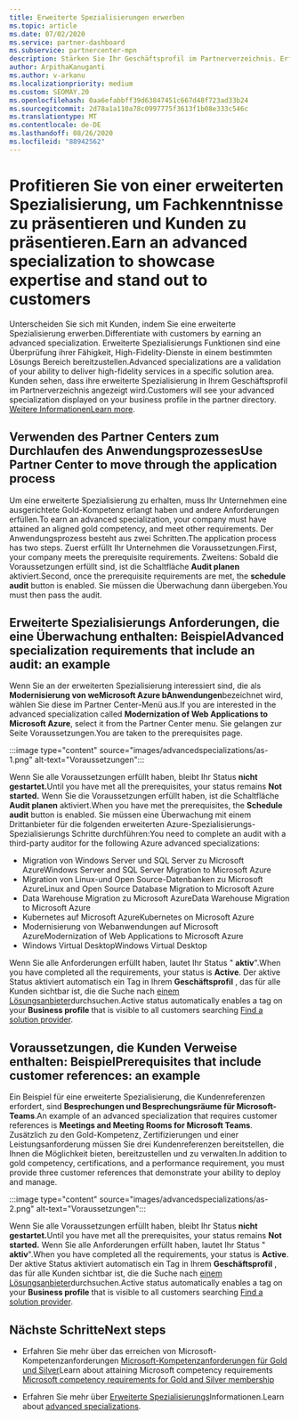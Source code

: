 ```yaml
---
title: Erweiterte Spezialisierungen erwerben
ms.topic: article
ms.date: 07/02/2020
ms.service: partner-dashboard
ms.subservice: partnercenter-mpn
description: Stärken Sie Ihr Geschäftsprofil im Partnerverzeichnis. Erfahren Sie, wie Sie erweiterte Spezialisierungs-und Gold-und Silber-Kompetenzen erwerben.
author: ArpithaKanuganti
ms.author: v-arkanu
ms.localizationpriority: medium
ms.custom: SEOMAY.20
ms.openlocfilehash: 0aa6efabbff39d63847451c667d48f723ad33b24
ms.sourcegitcommit: 2d78a1a110a78c0997775f3613f1b08e333c546c
ms.translationtype: MT
ms.contentlocale: de-DE
ms.lasthandoff: 08/26/2020
ms.locfileid: "88942562"
---
```

# <a name="earn-an-advanced-specialization-to-showcase-expertise-and-stand-out-to-customers"></a><span data-ttu-id="19928-104">Profitieren Sie von einer erweiterten Spezialisierung, um Fachkenntnisse zu präsentieren und Kunden zu präsentieren.</span><span class="sxs-lookup"><span data-stu-id="19928-104">Earn an advanced specialization to showcase expertise and stand out to customers</span></span> 

<span data-ttu-id="19928-105">Unterscheiden Sie sich mit Kunden, indem Sie eine erweiterte Spezialisierung erwerben.</span><span class="sxs-lookup"><span data-stu-id="19928-105">Differentiate with customers by earning an advanced specialization.</span></span> <span data-ttu-id="19928-106">Erweiterte Spezialisierungs Funktionen sind eine Überprüfung ihrer Fähigkeit, High-Fidelity-Dienste in einem bestimmten Lösungs Bereich bereitzustellen.</span><span class="sxs-lookup"><span data-stu-id="19928-106">Advanced specializations are a validation of your ability to deliver high-fidelity services in a specific solution area.</span></span> <span data-ttu-id="19928-107">Kunden sehen, dass ihre erweiterte Spezialisierung in Ihrem Geschäftsprofil im Partnerverzeichnis angezeigt wird.</span><span class="sxs-lookup"><span data-stu-id="19928-107">Customers will see your advanced specialization displayed on your business profile in the partner directory.</span></span> <span data-ttu-id="19928-108">[Weitere Informationen](https://partner.microsoft.com/membership/advanced-specialization)</span><span class="sxs-lookup"><span data-stu-id="19928-108">[Learn more](https://partner.microsoft.com/membership/advanced-specialization).</span></span>

## <a name="use-partner-center-to-move-through-the-application-process"></a><span data-ttu-id="19928-109">Verwenden des Partner Centers zum Durchlaufen des Anwendungsprozesses</span><span class="sxs-lookup"><span data-stu-id="19928-109">Use Partner Center to move through the application process</span></span>

<span data-ttu-id="19928-110">Um eine erweiterte Spezialisierung zu erhalten, muss Ihr Unternehmen eine ausgerichtete Gold-Kompetenz erlangt haben und andere Anforderungen erfüllen.</span><span class="sxs-lookup"><span data-stu-id="19928-110">To earn an advanced specialization, your company must have attained an aligned gold competency, and meet other requirements.</span></span> <span data-ttu-id="19928-111">Der Anwendungsprozess besteht aus zwei Schritten.</span><span class="sxs-lookup"><span data-stu-id="19928-111">The application process has two steps.</span></span> <span data-ttu-id="19928-112">Zuerst erfüllt Ihr Unternehmen die Voraussetzungen.</span><span class="sxs-lookup"><span data-stu-id="19928-112">First, your company meets the prerequisite requirements.</span></span> <span data-ttu-id="19928-113">Zweitens: Sobald die Voraussetzungen erfüllt sind, ist die Schaltfläche **Audit planen** aktiviert.</span><span class="sxs-lookup"><span data-stu-id="19928-113">Second, once the prerequisite requirements are met, the **schedule audit** button is enabled.</span></span> <span data-ttu-id="19928-114">Sie müssen die Überwachung dann übergeben.</span><span class="sxs-lookup"><span data-stu-id="19928-114">You must then pass the audit.</span></span> 

## <a name="advanced-specialization-requirements-that-include-an-audit-an-example"></a><span data-ttu-id="19928-115">Erweiterte Spezialisierungs Anforderungen, die eine Überwachung enthalten: Beispiel</span><span class="sxs-lookup"><span data-stu-id="19928-115">Advanced specialization requirements that include an audit: an example</span></span>

<span data-ttu-id="19928-116">Wenn Sie an der erweiterten Spezialisierung interessiert sind, die als **Modernisierung von weMicrosoft Azure bAnwendungen**bezeichnet wird, wählen Sie diese im Partner Center-Menü aus.</span><span class="sxs-lookup"><span data-stu-id="19928-116">If you are interested in the advanced specialization called **Modernization of Web Applications to Microsoft Azure**, select it from the Partner Center menu.</span></span> <span data-ttu-id="19928-117">Sie gelangen zur Seite Voraussetzungen.</span><span class="sxs-lookup"><span data-stu-id="19928-117">You are taken to the prerequisites page.</span></span>

:::image type="content" source="images/advancedspecializations/as-1.png" alt-text="Voraussetzungen":::


<span data-ttu-id="19928-119">Wenn Sie alle Voraussetzungen erfüllt haben, bleibt Ihr Status **nicht gestartet.**</span><span class="sxs-lookup"><span data-stu-id="19928-119">Until you have met all the prerequisites, your status remains **Not started.**</span></span> <span data-ttu-id="19928-120">Wenn Sie die Voraussetzungen erfüllt haben, ist die Schaltfläche **Audit planen** aktiviert.</span><span class="sxs-lookup"><span data-stu-id="19928-120">When you have met the prerequisites, the **Schedule audit** button is enabled.</span></span> <span data-ttu-id="19928-121">Sie müssen eine Überwachung mit einem Drittanbieter für die folgenden erweiterten Azure-Spezialisierungs-Spezialisierungs Schritte durchführen:</span><span class="sxs-lookup"><span data-stu-id="19928-121">You need to complete an audit with a third-party auditor for the following Azure advanced specializations:</span></span>
 
- <span data-ttu-id="19928-122">Migration von Windows Server und SQL Server zu Microsoft Azure</span><span class="sxs-lookup"><span data-stu-id="19928-122">Windows Server and SQL Server Migration to Microsoft Azure</span></span>
- <span data-ttu-id="19928-123">Migration von Linux-und Open Source-Datenbanken zu Microsoft Azure</span><span class="sxs-lookup"><span data-stu-id="19928-123">Linux and Open Source Database Migration to Microsoft Azure</span></span>
- <span data-ttu-id="19928-124">Data Warehouse Migration zu Microsoft Azure</span><span class="sxs-lookup"><span data-stu-id="19928-124">Data Warehouse Migration to Microsoft Azure</span></span>
- <span data-ttu-id="19928-125">Kubernetes auf Microsoft Azure</span><span class="sxs-lookup"><span data-stu-id="19928-125">Kubernetes on Microsoft Azure</span></span>
- <span data-ttu-id="19928-126">Modernisierung von Webanwendungen auf Microsoft Azure</span><span class="sxs-lookup"><span data-stu-id="19928-126">Modernization of Web Applications to Microsoft Azure</span></span>
- <span data-ttu-id="19928-127">Windows Virtual Desktop</span><span class="sxs-lookup"><span data-stu-id="19928-127">Windows Virtual Desktop</span></span>


<span data-ttu-id="19928-128">Wenn Sie alle Anforderungen erfüllt haben, lautet Ihr Status " **aktiv**".</span><span class="sxs-lookup"><span data-stu-id="19928-128">When you have completed all the requirements, your status is **Active**.</span></span> <span data-ttu-id="19928-129">Der aktive Status aktiviert automatisch ein Tag in Ihrem **Geschäftsprofil** , das für alle Kunden sichtbar ist, die die Suche nach [einem Lösungsanbieter](https://www.microsoft.com/solution-providers/home)durchsuchen.</span><span class="sxs-lookup"><span data-stu-id="19928-129">Active status automatically enables a tag on your **Business profile** that is visible to all customers searching [Find a solution provider](https://www.microsoft.com/solution-providers/home).</span></span>

## <a name="prerequisites-that-include-customer-references-an-example"></a><span data-ttu-id="19928-130">Voraussetzungen, die Kunden Verweise enthalten: Beispiel</span><span class="sxs-lookup"><span data-stu-id="19928-130">Prerequisites that include customer references: an example</span></span>

<span data-ttu-id="19928-131">Ein Beispiel für eine erweiterte Spezialisierung, die Kundenreferenzen erfordert, sind **Besprechungen und Besprechungsräume für Microsoft-Teams**.</span><span class="sxs-lookup"><span data-stu-id="19928-131">An example of an advanced specialization that requires customer references is **Meetings and Meeting Rooms for Microsoft Teams**.</span></span> <span data-ttu-id="19928-132">Zusätzlich zu den Gold-Kompetenz, Zertifizierungen und einer Leistungsanforderung müssen Sie drei Kundenreferenzen bereitstellen, die Ihnen die Möglichkeit bieten, bereitzustellen und zu verwalten.</span><span class="sxs-lookup"><span data-stu-id="19928-132">In addition to gold competency, certifications, and a performance requirement, you must provide three customer references that demonstrate your ability to deploy and manage.</span></span>

:::image type="content" source="images/advancedspecializations/as-2.png" alt-text="Voraussetzungen":::

<span data-ttu-id="19928-134">Wenn Sie alle Voraussetzungen erfüllt haben, bleibt Ihr Status **nicht gestartet.**</span><span class="sxs-lookup"><span data-stu-id="19928-134">Until you have met all the prerequisites, your status remains **Not started.**</span></span> <span data-ttu-id="19928-135">Wenn Sie alle Anforderungen erfüllt haben, lautet Ihr Status " **aktiv**".</span><span class="sxs-lookup"><span data-stu-id="19928-135">When you have completed all the requirements, your status is **Active**.</span></span> <span data-ttu-id="19928-136">Der aktive Status aktiviert automatisch ein Tag in Ihrem **Geschäftsprofil** , das für alle Kunden sichtbar ist, die die Suche nach [einem Lösungsanbieter](https://www.microsoft.com/solution-providers/home)durchsuchen.</span><span class="sxs-lookup"><span data-stu-id="19928-136">Active status automatically enables a tag on your **Business profile** that is visible to all customers searching [Find a solution provider](https://www.microsoft.com/solution-providers/home).</span></span>

## <a name="next-steps"></a><span data-ttu-id="19928-137">Nächste Schritte</span><span class="sxs-lookup"><span data-stu-id="19928-137">Next steps</span></span>

- <span data-ttu-id="19928-138">Erfahren Sie mehr über das erreichen von Microsoft-Kompetenzanforderungen [Microsoft-Kompetenzanforderungen für Gold und Silver](learn-about-competencies.md)</span><span class="sxs-lookup"><span data-stu-id="19928-138">Learn about attaining Microsoft competency requirements [Microsoft competency requirements for Gold and Silver membership](learn-about-competencies.md)</span></span>

- <span data-ttu-id="19928-139">Erfahren Sie mehr über [Erweiterte Spezialisierungs](https://partner.microsoft.com/membership/advanced-specialization)Informationen.</span><span class="sxs-lookup"><span data-stu-id="19928-139">Learn about [advanced specializations](https://partner.microsoft.com/membership/advanced-specialization).</span></span>
